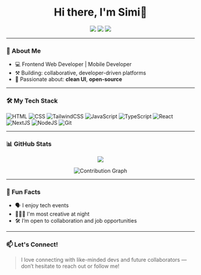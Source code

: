 <h1 align="center">Hi there, I'm Simi👋</h1>

<p align="center">
  <a href="mailto:simmyajayi15@gmail.com"><img src="https://img.shields.io/badge/Email-D14836?style=for-the-badge&logo=gmail&logoColor=white" /></a>
  <a href="https://www.linkedin.com/in/ajayi-simi-786a60222/"><img src="https://img.shields.io/badge/LinkedIn-0077B5?style=for-the-badge&logo=linkedin&logoColor=white" /></a>
  <a href="https://twitter.com/boylikecimi"><img src="https://img.shields.io/badge/Twitter-1DA1F2?style=for-the-badge&logo=twitter&logoColor=white" /></a>
</p>

---
### 🚀 About Me

- 💻 Frontend Web Developer  |  Mobile Developer
- ⚒️ Building: collaborative, developer-driven platforms
- 🌱 Passionate about: **clean UI**, **open-source**

---

### 🛠️ My Tech Stack

![HTML](https://img.shields.io/badge/HTML5-E34F26?style=flat&logo=html5&logoColor=white)
![CSS](https://img.shields.io/badge/CSS3-1572B6?style=flat&logo=css3&logoColor=white)
![TailwindCSS](https://img.shields.io/badge/TailwindCSS-38B2AC?style=flat&logo=tailwind-css&logoColor=white)
![JavaScript](https://img.shields.io/badge/JavaScript-F7DF1E?style=flat&logo=javascript&logoColor=black)
![TypeScript](https://img.shields.io/badge/TypeScript-007ACC?style=flat&logo=typescript&logoColor=white)
![React](https://img.shields.io/badge/React-20232A?style=flat&logo=react&logoColor=61DAFB)
![NextJS](https://img.shields.io/badge/Next.js-000000?style=flat&logo=nextdotjs&logoColor=white)
![NodeJS](https://img.shields.io/badge/Node.js-339933?style=flat&logo=nodedotjs&logoColor=white)
![Git](https://img.shields.io/badge/Git-F05032?style=flat&logo=git&logoColor=white)

---

### 📊 GitHub Stats
<p align="center">
  <img src="https://github-readme-stats.vercel.app/api/top-langs/?username=simi-ajayi&layout=compact&theme=tokyonight&hide_border=true&count_private=true&cache_seconds=1800" />
</p>

<p align="center"> <img src="https://github-readme-activity-graph.vercel.app/graph?username=simi-ajayi&theme=tokyo-night&hide_border=true" alt="Contribution Graph" /> </p>

---

### 🧩 Fun Facts

- 🗣 I enjoy tech events
- 🧘🏽‍♂️ I'm most creative at night
- 🛠 I’m open to collaboration and job opportunities

---

### 📫 Let's Connect!

> I love connecting with like-minded devs and future collaborators — don’t hesitate to reach out or follow me!
